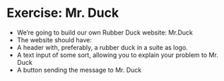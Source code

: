 # Exercise: Mr. Duck

- We’re going to build our own Rubber Duck website: Mr.Duck
- The website should have:
- A header with, preferably, a rubber duck in a suite as logo.
- A text input of some sort, allowing you to explain your problem to Mr. Duck
- A button sending the message to Mr. Duck
